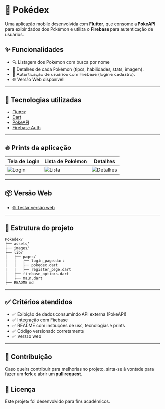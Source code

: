 # 📱 Pokédex

Uma aplicação mobile desenvolvida com **Flutter**, que consome a **PokeAPI** para exibir dados dos Pokémon e utiliza o **Firebase** para autenticação de usuários.

## ✨ Funcionalidades

- 🔍 Listagem dos Pokémon com busca por nome.
- 📄 Detalhes de cada Pokémon (tipos, habilidades, stats, imagem).
- 🔐 Autenticação de usuários com Firebase (login e cadastro).
- 🌐 Versão Web disponível!

---

## 🔧 Tecnologias utilizadas

- [Flutter](https://flutter.dev/)
- [Dart](https://dart.dev/)
- [PokeAPI](https://pokeapi.co/)
- [Firebase Auth](https://firebase.google.com/products/auth)

---

## 🔥 Prints da aplicação

| Tela de Login | Lista de Pokémon | Detalhes |
|---------------|------------------|----------|
| ![Login](prints/login.png) | ![Lista](prints/lista.png) | ![Detalhes](prints/detalhes.png) |

---

## 📦 Versão Web

- [🌐 Testar versão web](https://preview.flutlab.io/henriquecursino/pokedex/)

---

## 📁 Estrutura do projeto

```
Pokedex/
├── assets/
├── images/
├── lib/
|   ├── pages/
|   |   ├── login_page.dart
|   |   ├── pokedex.dart
|   |   ├── register_page.dart
│   ├── firebase_options.dart
│   ├── main.dart
├── README.md
```

---

## ✅ Critérios atendidos

- ✅ Exibição de dados consumindo API externa (PokeAPI)
- ✅ Integração com Firebase
- ✅ README com instruções de uso, tecnologias e prints
- ✅ Código versionado corretamente
- ✅ Versão web

---

## 📌 Contribuição

Caso queira contribuir para melhorias no projeto, sinta-se à vontade para fazer um **fork** e abrir um **pull request**.

## 📄 Licença

Este projeto foi desenvolvido para fins acadêmicos.

